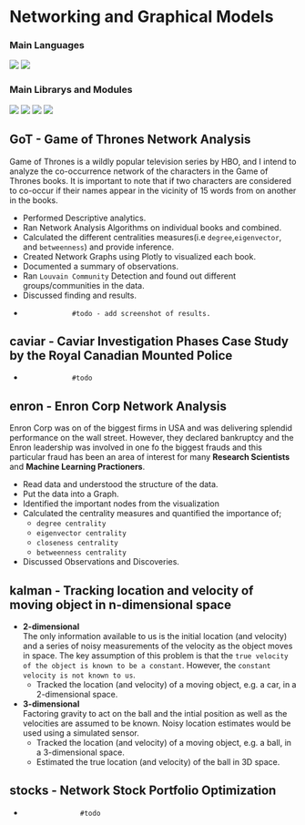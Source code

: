 # Networking and Graphical Models
### Main Languages
<p>
<img src="https://img.shields.io/badge/python-3670A0?style=for-the-badge&logo=python&logoColor=ffdd54">
<img src="https://img.shields.io/badge/Markdown-000000?style=for-the-badge&logo=markdown&logoColor=white"></p>

### Main Librarys and Modules
<p><img src="https://img.shields.io/badge/numpy-%23013243.svg?style=for-the-badge&logo=numpy&logoColor=white">
<img src="https://img.shields.io/badge/pandas-%23150458.svg?style=for-the-badge&logo=pandas&logoColor=white">
<img src="https://img.shields.io/badge/SciPy-%230C55A5.svg?style=for-the-badge&logo=scipy&logoColor=%white">
<img src="https://img.shields.io/badge/Plotly-%233F4F75.svg?style=for-the-badge&logo=plotly&logoColor=white">
</p>

## GoT - Game of Thrones Network Analysis
Game of Thrones is a wildly popular television series by HBO, and I intend to analyze the co-occurrence network of the characters in the Game of Thrones books. It is important to note that if two characters are considered to co-occur if their names appear in the vicinity of 15 words from on another in the books.
-  Performed Descriptive analytics.
-  Ran Network Analysis Algorithms on individual books and combined.
-  Calculated the different centralities measures(i.e `degree`,`eigenvector`, and `betweenness`) and provide inference.
-  Created Network Graphs using Plotly to visualized each book.
-  Documented a summary of observations.
-  Ran `Louvain Community` Detection and found out different groups/communities in the data.
-  Discussed finding and results.
-                 #todo - add screenshot of results.
## caviar - Caviar Investigation Phases Case Study by the Royal Canadian Mounted Police
-                 #todo
## enron - Enron Corp Network Analysis
Enron Corp was on of the biggest firms in USA and was delivering splendid performance  on the wall street. However, they declared bankruptcy and the Enron leadership was involved in one fo the biggest frauds and this particular fraud has been an area of interest for many **Research Scientists** and **Machine Learning Practioners**.
- Read data and understood the structure of the data.
- Put the data into a Graph.
- Identified the important nodes from the visualization
- Calculated the centrality measures and quantified the importance of;
    - `degree centrality`
    - `eigenvector centrality`
    - `closeness centrality`
    - `betweenness centrality`
- Discussed Observations and Discoveries.
## kalman - Tracking location and velocity of moving object in n-dimensional space
- **2-dimensional**<br>
  The only information available to us is the initial location (and velocity) and a series of noisy measurements of the velocity as the object moves in space. The key assumption of this problem is that the `true velocity of the object is known to be a constant`. However, the `constant velocity is not known to us`.
  -  Tracked the location (and velocity) of a moving object, e.g. a car, in a 2-dimensional space.
- **3-dimensional**<br>
  Factoring gravity to act on the ball and the intial position as well as the velocities are assumed to be known. Noisy location estimates would be used using a simulated sensor. 
  -  Tracked the location (and velocity) of a moving object, e.g. a ball, in a 3-dimensional space.
  -  Estimated the true location (and velocity) of the ball in 3D space.
## stocks - Network Stock Portfolio Optimization
-                   #todo
